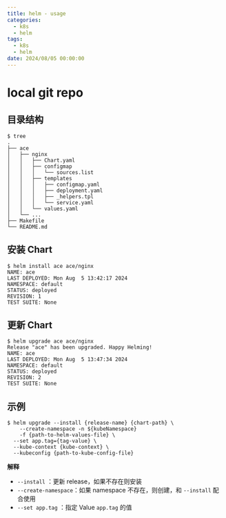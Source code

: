 ```yaml
---
title: helm - usage
categories: 
  - k8s
  - helm
tags:
  - k8s
  - helm
date: 2024/08/05 00:00:00
---
```


# local git repo

## 目录结构

```shell
$ tree
.
├── ace
│   ├── nginx
│   │   ├── Chart.yaml
│   │   ├── configmap
│   │   │   └── sources.list
│   │   ├── templates
│   │   │   ├── configmap.yaml
│   │   │   ├── deployment.yaml
│   │   │   ├── _helpers.tpl
│   │   │   └── service.yaml
│   │   └── values.yaml
│   └── ...
├── Makefile
└── README.md
```

## 安装 Chart

```shell
$ helm install ace ace/nginx
NAME: ace
LAST DEPLOYED: Mon Aug  5 13:42:17 2024
NAMESPACE: default
STATUS: deployed
REVISION: 1
TEST SUITE: None
```

## 更新 Chart

```shell
$ helm upgrade ace ace/nginx
Release "ace" has been upgraded. Happy Helming!
NAME: ace
LAST DEPLOYED: Mon Aug  5 13:47:34 2024
NAMESPACE: default
STATUS: deployed
REVISION: 2
TEST SUITE: None
```

## 示例

```shell
$ helm upgrade --install {release-name} {chart-path} \
	--create-namespace -n ${kubeNamespace} 
	-f {path-to-helm-values-file} \
  --set app.tag={tag-value} \
  --kube-context {kube-context} \
  --kubeconfig {path-to-kube-config-file}
```

**解释**

- `--install` ：更新 release，如果不存在则安装
- `--create-namespace`：如果 namespace 不存在，则创建，和 `--install` 配合使用
- `--set app.tag` ：指定 Value `app.tag` 的值
